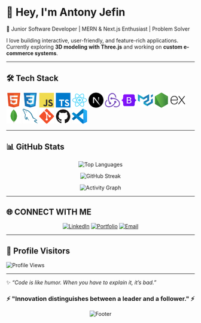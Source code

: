 # 👋 Hey, I'm Antony Jefin  

🚀 Junior Software Developer | MERN & Next.js Enthusiast | Problem Solver  

I love building interactive, user-friendly, and feature-rich applications.  
Currently exploring **3D modeling with Three.js** and working on **custom e-commerce systems**.  

---

## 🛠️ Tech Stack  

<p align="left">
  <!-- Frontend -->
  <img src="https://raw.githubusercontent.com/devicons/devicon/master/icons/html5/html5-original.svg" alt="HTML5" width="40" height="40"/>
  <img src="https://raw.githubusercontent.com/devicons/devicon/master/icons/css3/css3-original.svg" alt="CSS3" width="40" height="40"/>
  <img src="https://raw.githubusercontent.com/devicons/devicon/master/icons/javascript/javascript-original.svg" alt="JavaScript" width="40" height="40"/>
  <img src="https://raw.githubusercontent.com/devicons/devicon/master/icons/typescript/typescript-original.svg" alt="TypeScript" width="40" height="40"/>
  <img src="https://raw.githubusercontent.com/devicons/devicon/master/icons/react/react-original.svg" alt="React" width="40" height="40"/>
  <img src="https://raw.githubusercontent.com/devicons/devicon/master/icons/nextjs/nextjs-original.svg" alt="Next.js" width="40" height="40"/>
  <img src="https://raw.githubusercontent.com/devicons/devicon/master/icons/redux/redux-original.svg" alt="Redux" width="40" height="40"/>
  <img src="https://raw.githubusercontent.com/devicons/devicon/master/icons/bootstrap/bootstrap-original.svg" alt="Bootstrap" width="40" height="40"/>
  <img src="https://raw.githubusercontent.com/devicons/devicon/master/icons/materialui/materialui-original.svg" alt="MUI" width="40" height="40"/>

  <!-- Backend -->
  <img src="https://raw.githubusercontent.com/devicons/devicon/master/icons/nodejs/nodejs-original.svg" alt="Node.js" width="40" height="40"/>
  <img src="https://raw.githubusercontent.com/devicons/devicon/master/icons/express/express-original.svg" alt="Express.js" width="40" height="40"/>
  <img src="https://raw.githubusercontent.com/devicons/devicon/master/icons/mongodb/mongodb-original.svg" alt="MongoDB" width="40" height="40"/>
  <img src="https://raw.githubusercontent.com/devicons/devicon/master/icons/mysql/mysql-original.svg" alt="MySQL" width="40" height="40"/>

  <!-- Tools -->
  <img src="https://raw.githubusercontent.com/devicons/devicon/master/icons/git/git-original.svg" alt="Git" width="40" height="40"/>
  <img src="https://raw.githubusercontent.com/devicons/devicon/master/icons/github/github-original.svg" alt="GitHub" width="40" height="40"/>
  <img src="https://raw.githubusercontent.com/devicons/devicon/master/icons/vscode/vscode-original.svg" alt="VS Code" width="40" height="40"/>
</p>

---

## 📊 GitHub Stats  



<p align="center">
  <img src="https://github-readme-stats.vercel.app/api/top-langs/?username=jeff-antony&layout=compact&theme=tokyonight" alt="Top Languages" />
</p>

<p align="center">
  <img src="https://github-readme-streak-stats.herokuapp.com/?user=jeff-antony&theme=tokyonight" alt="GitHub Streak" />
</p>

<p align="center">
  <img src="https://github-profile-summary-cards.vercel.app/api/cards/profile-details?username=jeff-antony&theme=tokyonight" alt="Activity Graph"/>
</p>

---

## 🌐 **CONNECT WITH ME**

<div align="center">

[![LinkedIn](https://img.shields.io/badge/LinkedIn-0A66C2?style=for-the-badge&logo=linkedin&logoColor=white&labelColor=0A66C2)](https://linkedin.com/in/antony-jefin-26864a253)
[![Portfolio](https://img.shields.io/badge/Portfolio-FF5722?style=for-the-badge&logo=firefox&logoColor=white&labelColor=FF5722)](https://antonyjefin.vercel.app/)
[![Email](https://img.shields.io/badge/Email-EA4335?style=for-the-badge&logo=gmail&logoColor=white&labelColor=EA4335)](mailto:antonyjefin03@gmail.com)


</div>

---

## 👀 Profile Visitors  

<p align="left">
  <img src="https://komarev.com/ghpvc/?username=jeff-antony&label=Profile%20views&color=0e75b6&style=flat" alt="Profile Views" />
</p>

---

✨ _“Code is like humor. When you have to explain it, it’s bad.”_ 
<div align="center">
  
### ⚡ **"Innovation distinguishes between a leader and a follower."** ⚡

![Footer](https://capsule-render.vercel.app/api?type=waving&color=gradient&customColorList=6,11,20&height=100&section=footer&text=Thanks%20for%20visiting!&fontSize=16&fontColor=ffffff&animation=twinkling)

</div> 
